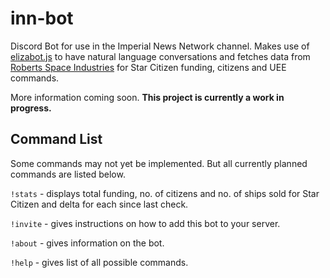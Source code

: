 # inn-bot
Discord Bot for use in the Imperial News Network channel. Makes use of [elizabot.js](http://www.masswerk.at/elizabot/) to have natural language conversations and fetches data from [Roberts Space Industries](https://robertsspaceindustries.com/) for Star Citizen funding, citizens and UEE commands.

More information coming soon. **This project is currently a work in progress.**

## Command List
Some commands may not yet be implemented. But all currently planned commands are listed
below.

`!stats` - displays total funding, no. of citizens and no. of ships sold for Star Citizen and delta for each since last check.

`!invite` - gives instructions on how to add this bot to your server.

`!about` - gives information on the bot.

`!help` - gives list of all possible commands.
